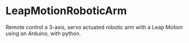 # LeapMotionRoboticArm
Remote control a 3-axis, servo actuated robotic arm with a Leap Motion using an Arduino, with python.

